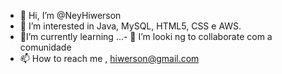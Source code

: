- 👋 Hi, I’m @NeyHiwerson
- 👀 I’m interested in  Java, MySQL, HTML5, CSS e AWS. 
- 🌱I’m currently learning ...- 💞️ I’m looki ng to collaborate  com a comunidade
- 📫 How to reach me , hiwerson@gmail.com
<!---
NeyHiwerson/NeyHiwerson is a ✨ special ✨ repository because its `README.md` (this file) appears on your GitHub profile.
You can click the Preview link to take a look at your changes.
--->
